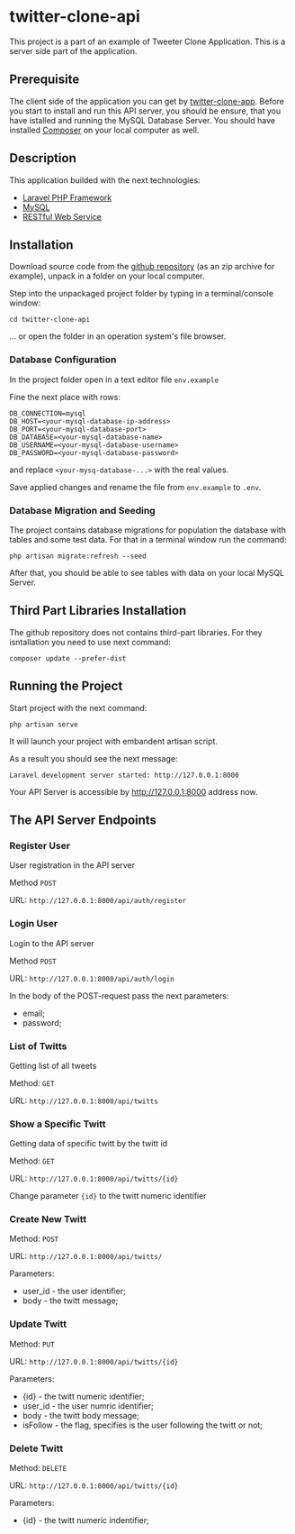 # twitter-clone-api

This project is a part of an example of Tweeter Clone Application.
This is a server side part of the application.

## Prerequisite

The client side of the application you can get by [twitter-clone-app](https://github.com/vskrip/twitter-clone-app/).
Before you start to install and run this API server, you should be ensure, that you have istalled and running the MySQL Database Server.
You should have installed [Composer](https://getcomposer.org/) on your local computer as well.

## Description

This application builded with the next technologies:

-   [Laravel PHP Framework](https://laravel.com)
-   [MySQL](https://mysql.com)
-   [RESTful Web Service](<https://en.wikipedia.org/wiki/Representational_state_transfer#:~:text=Representational%20state%20transfer%20(REST)%20is,computer%20systems%20on%20the%20internet.>)

## Installation

Download source code from the [github repository](https://github.com/vskrip/twitter-clone-api) (as an zip archive for example), unpack in a folder on your local computer.

Step into the unpackaged project folder by typing in a terminal/console window:

`cd twitter-clone-api`

... or open the folder in an operation system's file browser.

### Database Configuration

In the project folder open in a text editor file `env.example`

Fine the next place with rows:

```
DB_CONNECTION=mysql
DB_HOST=<your-mysql-database-ip-address>
DB_PORT=<your-mysql-database-port>
DB_DATABASE=<your-mysql-database-name>
DB_USERNAME=<your-mysql-database-username>
DB_PASSWORD=<your-mysql-database-password>
```

and replace `<your-mysq-database-...>` with the real values.

Save applied changes and rename the file from `env.example` to `.env`.

### Database Migration and Seeding

The project contains database migrations for population the database with tables and some test data. For that in a terminal window run the command:

`php artisan migrate:refresh --seed`

After that, you should be able to see tables with data on your local MySQL Server.

## Third Part Libraries Installation

The github repository does not contains third-part libraries. For they isntallation you need to use next command:

`composer update --prefer-dist`

## Running the Project

Start project with the next command:

`php artisan serve`

It will launch your project with embandent artisan script.

As a result you should see the next message:

`Laravel development server started: http://127.0.0.1:8000`

Your API Server is accessible by http://127.0.0.1:8000 address now.

## The API Server Endpoints

### Register User

User registration in the API server

Method `POST`

URL: `http://127.0.0.1:8000/api/auth/register`

### Login User

Login to the API server

Method `POST`

URL: `http://127.0.0.1:8000/api/auth/login`

In the body of the POST-request pass the next parameters:

-   email;
-   password;

### List of Twitts

Getting list of all tweets

Method: `GET`

URL: `http://127.0.0.1:8000/api/twitts`

### Show a Specific Twitt

Getting data of specific twitt by the twitt id

Method: `GET`

URL: `http://127.0.0.1:8000/api/twitts/{id}`

Change parameter `{id}` to the twitt numeric identifier

### Create New Twitt

Method: `POST`

URL: `http://127.0.0.1:8000/api/twitts/`

Parameters:

-   user_id - the user identifier;
-   body - the twitt message;

### Update Twitt

Method: `PUT`

URL: `http://127.0.0.1:8000/api/twitts/{id}`

Parameters:

-   {id} - the twitt numeric identifier;
-   user_id - the user numric identifier;
-   body - the twitt body message;
-   isFollow - the flag, specifies is the user following the twitt or not;

### Delete Twitt

Method: `DELETE`

URL: `http://127.0.0.1:8000/api/twitts/{id}`

Parameters:

-   {id} - the twitt numeric indentifier;
